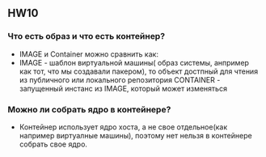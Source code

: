 ## HW10
### Что есть образ и что есть контейнер?
- IMAGE и Container   можно сравнить как:
- IMAGE - шаблон виртуальной машины( образ системы, анпример как тот, что мы создавали пакером), то объект достпный для чтения из публичного или локального репозитория
CONTAINER - запущенный инстанс из IMAGE, который может изменяться
### Можно ли собрать ядро в контейнере?
- Контейнер использует ядро хоста, а не свое  отдельное(как например виртуалные машины), поэтому нет нельзя в контейнере собрать свое ядро.

